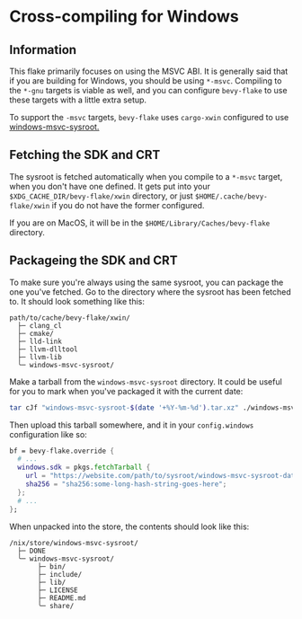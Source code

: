 # Cross-compiling for Windows

## Information

This flake primarily focuses on using the MSVC ABI. It is generally said that
if you are building for Windows, you should be using `*-msvc`. Compiling to the
`*-gnu` targets is viable as well, and you can configure `bevy-flake` to use
these targets with a little extra setup.

To support the `-msvc` targets, `bevy-flake` uses `cargo-xwin` configured to
use [windows-msvc-sysroot.](https://github.com/trcrsired/windows-msvc-sysroot)

## Fetching the SDK and CRT

The sysroot is fetched automatically when you compile to a `*-msvc` target, when
you don't have one defined. It gets put into your
`$XDG_CACHE_DIR/bevy-flake/xwin` directory, or just
`$HOME/.cache/bevy-flake/xwin` if you do not have the former configured.

If you are on MacOS, it will be in the `$HOME/Library/Caches/bevy-flake`
directory.

## Packageing the SDK and CRT

To make sure you're always using the same sysroot, you can package the one
you've fetched. Go to the directory where the sysroot has been fetched to. It
should look something like this:

```
path/to/cache/bevy-flake/xwin/
  ├─ clang_cl
  ├─ cmake/
  ├─ lld-link
  ├─ llvm-dlltool
  ├─ llvm-lib
  ╰─ windows-msvc-sysroot/
```

Make a tarball from the `windows-msvc-sysroot` directory. It could be useful for
you to mark when you've packaged it with the current date:

```bash
tar cJf "windows-msvc-sysroot-$(date '+%Y-%m-%d').tar.xz" ./windows-msvc-sysroot
```

Then upload this tarball somewhere, and it in your `config.windows`
configuration like so:

```nix
bf = bevy-flake.override {
  # ...
  windows.sdk = pkgs.fetchTarball {
    url = "https://website.com/path/to/sysroot/windows-msvc-sysroot-date.tar.xz";
    sha256 = "sha256:some-long-hash-string-goes-here";
  };
  # ...
};
```

When unpacked into the store, the contents should look like this:

```
/nix/store/windows-msvc-sysroot/
  ├─ DONE
  ╰─ windows-msvc-sysroot/
       ├─ bin/
       ├─ include/
       ├─ lib/
       ├─ LICENSE
       ├─ README.md
       ╰─ share/
```
